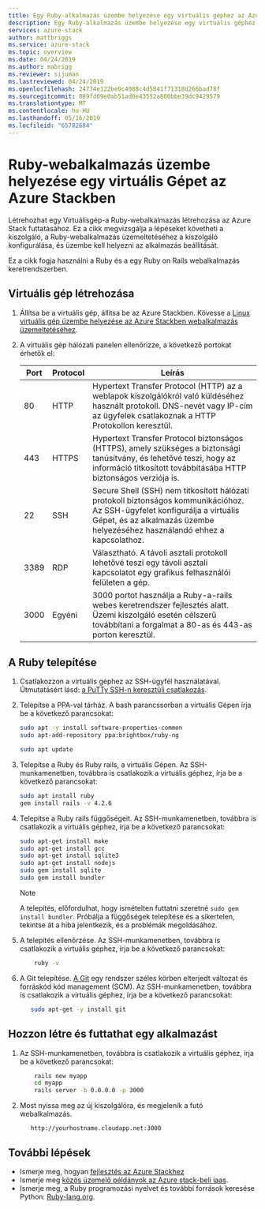 ```yaml
---
title: Egy Ruby-alkalmazás üzembe helyezése egy virtuális géphez az Azure Stackben |} A Microsoft Docs
description: Egy Ruby-alkalmazás üzembe helyezése egy virtuális géphez az Azure Stackben.
services: azure-stack
author: mattbriggs
ms.service: azure-stack
ms.topic: overview
ms.date: 04/24/2019
ms.author: mabrigg
ms.reviewer: sijuman
ms.lastreviewed: 04/24/2019
ms.openlocfilehash: 24774e122be0c4088c4d5841f71318d266bad78f
ms.sourcegitcommit: 889fd09e0ab51ad0e43552a800bbe39dc9429579
ms.translationtype: MT
ms.contentlocale: hu-HU
ms.lasthandoff: 05/16/2019
ms.locfileid: "65782684"
---
```

# <a name="how-to-deploy-a-ruby-web-app-to-a-vm-in-azure-stack"></a>Ruby-webalkalmazás üzembe helyezése egy virtuális Gépet az Azure Stackben

Létrehozhat egy Virtuálisgép-a Ruby-webalkalmazás létrehozása az Azure Stack futtatásához. Ez a cikk megvizsgálja a lépéseket követheti a kiszolgáló, a Ruby-webalkalmazás üzemeltetéséhez a kiszolgáló konfigurálása, és üzembe kell helyezni az alkalmazás beállítását.



Ez a cikk fogja használni a Ruby és a egy Ruby on Rails webalkalmazás keretrendszerben.

## <a name="create-a-vm"></a>Virtuális gép létrehozása

1. Állítsa be a virtuális gép, állítsa be az Azure Stackben. Kövesse a [Linux virtuális gép üzembe helyezése az Azure Stackben webalkalmazás üzemeltetéséhez](azure-stack-dev-start-howto-deploy-linux.md).

2. A virtuális gép hálózati panelen ellenőrizze, a következő portokat érhetők el:

    | Port | Protocol | Leírás |
    | --- | --- | --- |
    | 80 | HTTP | Hypertext Transfer Protocol (HTTP) az a weblapok kiszolgálókról való küldéséhez használt protokoll. DNS-nevét vagy IP-cím az ügyfelek csatlakoznak a HTTP Protokollon keresztül. |
    | 443 | HTTPS | Hypertext Transfer Protocol biztonságos (HTTPS), amely szükséges a biztonsági tanúsítvány, és lehetővé teszi, hogy az információ titkosított továbbításába HTTP biztonságos verziója is.  |
    | 22 | SSH | Secure Shell (SSH) nem titkosított hálózati protokoll biztonságos kommunikációhoz. Az SSH-ügyfelet konfigurálja a virtuális Gépet, és az alkalmazás üzembe helyezéséhez használandó ehhez a kapcsolathoz. |
    | 3389 | RDP | Választható. A távoli asztali protokoll lehetővé teszi egy távoli asztali kapcsolatot egy grafikus felhasználói felületen a gép.   |
    | 3000 | Egyéni | 3000 portot használja a Ruby-a-rails webes keretrendszer fejlesztés alatt. Üzemi kiszolgáló esetén célszerű továbbítani a forgalmat a 80-as és 443-as porton keresztül. |

## <a name="install-ruby"></a>A Ruby telepítése

1. Csatlakozzon a virtuális géphez az SSH-ügyfél használatával. Útmutatásért lásd: [a PuTTy SSH-n keresztüli csatlakozás](azure-stack-dev-start-howto-ssh-public-key.md#connect-via-ssh-with-putty).
1. Telepítse a PPA-val tárház. A bash parancssorban a virtuális Gépen írja be a következő parancsokat:

    ```bash  
    sudo apt -y install software-properties-common
    sudo apt-add-repository ppa:brightbox/ruby-ng

    sudo apt update
    ```

2. Telepítse a Ruby és Ruby rails, a virtuális Gépen. Az SSH-munkamenetben, továbbra is csatlakozik a virtuális géphez, írja be a következő parancsokat:

    ```bash  
    sudo apt install ruby
    gem install rails -v 4.2.6
    ```

3. Telepítse a Ruby rails függőségeit. Az SSH-munkamenetben, továbbra is csatlakozik a virtuális géphez, írja be a következő parancsokat:

    ```bash  
    sudo apt-get install make
    sudo apt-get install gcc
    sudo apt-get install sqlite3
    sudo apt-get install nodejs
    sudo gem install sqlite
    sudo gem install bundler
    ```

    > [!Note]  
    > A telepítés, előfordulhat, hogy ismételten futtatni szeretné `sudo gem install bundler`. Próbálja a függőségek telepítése és a sikertelen, tekintse át a hiba jelentkezik, és a problémák megoldásához.

4. A telepítés ellenőrzése. Az SSH-munkamenetben, továbbra is csatlakozik a virtuális géphez, írja be a következő parancsokat:

    ```bash  
        ruby -v
    ```

3. A Git telepítése. [A Git](https://git-scm.com) egy rendszer széles körben elterjedt változat és forráskód kód management (SCM). Az SSH-munkamenetben, továbbra is csatlakozik a virtuális géphez, írja be a következő parancsokat:

    ```bash  
       sudo apt-get -y install git
    ```

## <a name="create-and-run-an-app"></a>Hozzon létre és futtathat egy alkalmazást

1. Az SSH-munkamenetben, továbbra is csatlakozik a virtuális géphez, írja be a következő parancsokat:

    ```bash
        rails new myapp
        cd myapp
        rails server -b 0.0.0.0 -p 3000
    ```

2.  Most nyissa meg az új kiszolgálóra, és megjelenik a futó webalkalmazás.

    ```HTTP  
       http://yourhostname.cloudapp.net:3000
    ```

## <a name="next-steps"></a>További lépések

- Ismerje meg, hogyan [fejlesztés az Azure Stackhez](azure-stack-dev-start.md)
- Ismerje meg [közös üzemelő példányok az Azure stack-beli iaas](azure-stack-dev-start-deploy-app.md).
- Ismerje meg, a Ruby programozási nyelvet és további források keresése Python: [Ruby-lang.org](https://www.ruby-lang.org).